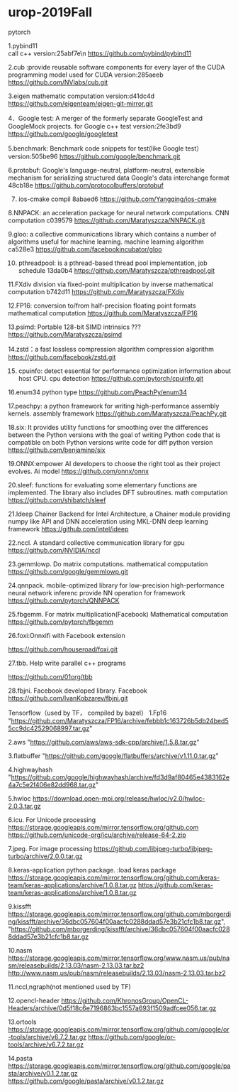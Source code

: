# urop-2019Fall
pytorch

1.pybind11     
call c++
version:25abf7e\n
https://github.com/pybind/pybind11      

2.cub  :provide reusable software components for every layer of the CUDA programming model
used for CUDA
version:285aeeb
https://github.com/NVlabs/cub.git

3.eigen 
mathematic computation
version:d41dc4d
https://github.com/eigenteam/eigen-git-mirror.git

4．Google test: A merger of the formerly separate GoogleTest and GoogleMock projects.
for Google c++ test
version:2fe3bd9
https://github.com/google/googletest

5.benchmark: Benchmark code snippets 
for test(like Google test）
version:505be96
https://github.com/google/benchmark.git

6.protobuf:  Google's language-neutral, platform-neutral, extensible mechanism for serializing structured data
Google's data interchange format
48cb18e
https://github.com/protocolbuffers/protobuf

7. ios-cmake
compil
8abaed6
https://github.com/Yangqing/ios-cmake

8.NNPACK: an acceleration package for neural network computations.
CNN computation
c039579
https://github.com/Maratyszcza/NNPACK.git

9.gloo: a collective communications library which contains a number of algorithms useful for machine learning.
machine learning algorithm
ca528e3
https://github.com/facebookincubator/gloo

10. pthreadpool: is a pthread-based thread pool implementation,
job schedule
13da0b4
https://github.com/Maratyszcza/pthreadpool.git

11.FXdiv division via fixed-point multiplication by inverse
mathematical computation
b742d11
https://github.com/Maratyszcza/FXdiv

12.FP16: conversion to/from half-precision floating point formats
mathematical computation
https://github.com/Maratyszcza/FP16

13.psimd: Portable 128-bit SIMD intrinsics
???
https://github.com/Maratyszcza/psimd

14.zstd：a fast lossless compression algorithm
compression algorithm
https://github.com/facebook/zstd.git

15. cpuinfo:  detect essential for performance optimization information about host CPU.
cpu detection
https://github.com/pytorch/cpuinfo.git


16.enum34
python type
https://github.com/PeachPy/enum34

17.peachpy: a python framework for writing high-performance assembly kernels.
assembly framework
https://github.com/Maratyszcza/PeachPy.git

18.six: It provides utility functions for smoothing over the differences between the Python versions with the goal of writing Python code that is compatible on both Python versions
write code for diff python version 
https://github.com/benjaminp/six

19.ONNX:empower AI developers to choose the right tool as their project evolves.
Ai model
https://github.com/onnx/onnx

20.sleef:  functions for evaluating some elementary functions are implemented. The library also includes DFT subroutines.
math computation
https://github.com/shibatch/sleef

21.Ideep Chainer Backend for Intel Architecture, a Chainer module providing numpy like API and DNN acceleration using MKL-DNN
deep learning framework 
https://github.com/intel/ideep

22.nccl. A standard collective communication library
for gpu
https://github.com/NVIDIA/nccl

23.gemmlowp. Do matrix computations.
mathematical compputation
https://github.com/google/gemmlowp.git

24.qnnpack. mobile-optimized library for low-precision high-performance neural network inferenc
provide NN operation for framework
https://github.com/pytorch/QNNPACK

25.fbgemm. For matrix multiplication(Facebook)
Mathematical computation
https://github.com/pytorch/fbgemm

26.foxi:Onnxifi with Facebook extension

https://github.com/houseroad/foxi.git

27.tbb. Help write parallel c++ programs

https://github.com/01org/tbb

28.fbjni. Facebook developed library.
Facebook
https://github.com/IvanKobzarev/fbjni.git



Tensorflow（used by TF， compiled by bazel）
1.Fp16
"https://github.com/Maratyszcza/FP16/archive/febbb1c163726b5db24bed55cc9dc42529068997.tar.gz"

2.aws
"https://github.com/aws/aws-sdk-cpp/archive/1.5.8.tar.gz"

3.flatbuffer
"https://github.com/google/flatbuffers/archive/v1.11.0.tar.gz"

4.highwayhash
"https://github.com/google/highwayhash/archive/fd3d9af80465e4383162e4a7c5e2f406e82dd968.tar.gz"

5.hwloc
https://download.open-mpi.org/release/hwloc/v2.0/hwloc-2.0.3.tar.gz

6.icu. For Unicode processing
https://storage.googleapis.com/mirror.tensorflow.org/github.com
https://github.com/unicode-org/icu/archive/release-64-2.zip

7.jpeg. For image processing
https://github.com/libjpeg-turbo/libjpeg-turbo/archive/2.0.0.tar.gz

8.keras-application python package. :load keras package
https://storage.googleapis.com/mirror.tensorflow.org/github.com/keras-team/keras-applications/archive/1.0.8.tar.gz
https://github.com/keras-team/keras-applications/archive/1.0.8.tar.gz

9.kissfft
https://storage.googleapis.com/mirror.tensorflow.org/github.com/mborgerding/kissfft/archive/36dbc057604f00aacfc0288ddad57e3b21cfc1b8.tar.gz",
"https://github.com/mborgerding/kissfft/archive/36dbc057604f00aacfc0288ddad57e3b21cfc1b8.tar.gz

10.nasm
https://storage.googleapis.com/mirror.tensorflow.org/www.nasm.us/pub/nasm/releasebuilds/2.13.03/nasm-2.13.03.tar.bz2
http://www.nasm.us/pub/nasm/releasebuilds/2.13.03/nasm-2.13.03.tar.bz2

11.nccl,ngraph(not mentioned used by TF)

12.opencl-header
https://github.com/KhronosGroup/OpenCL-Headers/archive/0d5f18c6e7196863bc1557a693f1509adfcee056.tar.gz

13.ortools
https://storage.googleapis.com/mirror.tensorflow.org/github.com/google/or-tools/archive/v6.7.2.tar.gz
https://github.com/google/or-tools/archive/v6.7.2.tar.gz

14.pasta
https://storage.googleapis.com/mirror.tensorflow.org/github.com/google/pasta/archive/v0.1.2.tar.gz
https://github.com/google/pasta/archive/v0.1.2.tar.gz

